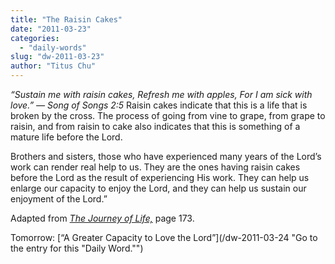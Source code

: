 ```yaml
---
title: "The Raisin Cakes"
date: "2011-03-23"
categories: 
  - "daily-words"
slug: "dw-2011-03-23"
author: "Titus Chu"
---
```


_“Sustain me with raisin cakes, Refresh me with apples, For I am sick with love.” — Song of Songs 2:5_ Raisin cakes indicate that this is a life that is broken by the cross. The process of going from vine to grape, from grape to raisin, and from raisin to cake also indicates that this is something of a mature life before the Lord.

Brothers and sisters, those who have experienced many years of the Lord’s work can render real help to us. They are the ones having raisin cakes before the Lord as the result of experiencing His work. They can help us enlarge our capacity to enjoy the Lord, and they can help us sustain our enjoyment of the Lord.”

Adapted from _[The Journey of Life,](../book-journey "Go to the listing for this book.")_ page 173.

Tomorrow: [“A Greater Capacity to Love the Lord”](/dw-2011-03-24 "Go to the entry for this "Daily Word."")
